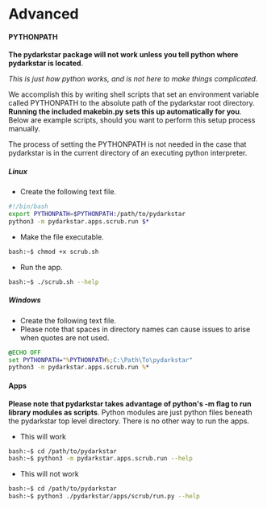 # Advanced

#### PYTHONPATH

**The pydarkstar package will not work unless you tell python where pydarkstar is located**.

*This is just how python works, and is not here to make things complicated.*

We accomplish this by writing shell scripts that set an environment variable called PYTHONPATH to the absolute path of the pydarkstar root directory.  **Running the included makebin.py sets this up automatically for you**.  Below are example scripts, should you want to perform this setup process manually.

The process of setting the PYTHONPATH is not needed in the case that pydarkstar is in the current directory of an executing python interpreter.

##### Linux

* Create the following text file.

```bash
#!/bin/bash
export PYTHONPATH=$PYTHONPATH:/path/to/pydarkstar
python3 -m pydarkstar.apps.scrub.run $*
```

* Make the file executable.

```bash
bash:~$ chmod +x scrub.sh
```

* Run the app.

```bash
bash:~$ ./scrub.sh --help
```

##### Windows

* Create the following text file.
* Please note that spaces in directory names can cause issues to arise when quotes are not used.

```bat
@ECHO OFF
set PYTHONPATH="%PYTHONPATH%;C:\Path\To\pydarkstar"
python3 -m pydarkstar.apps.scrub.run %*
```

#### Apps

**Please note that pydarkstar takes advantage of python's -m flag to run library modules as scripts**.  Python modules are just python files beneath the pydarkstar top level directory.  There is no other way to run the apps.

* This will work

```bash
bash:~$ cd /path/to/pydarkstar
bash:~$ python3 -m pydarkstar.apps.scrub.run --help
```

* This will not work

```bash
bash:~$ cd /path/to/pydarkstar
bash:~$ python3 ./pydarkstar/apps/scrub/run.py --help
```
